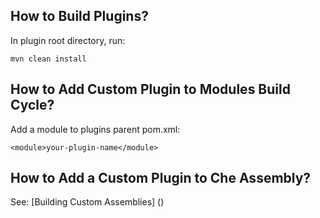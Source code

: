 ## How to Build Plugins?

In plugin root directory, run:

`mvn clean install`

## How to Add Custom Plugin to Modules Build Cycle?

Add a module to plugins parent pom.xml:

`<module>your-plugin-name</module>`

## How to Add a Custom Plugin to Che Assembly?

See: [Building Custom Assemblies] ()
